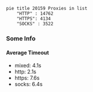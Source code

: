 
```mermaid
pie title 20159 Proxies in list
    "HTTP" : 14762
    "HTTPS": 4134
    "SOCKS" : 3522
```

### Some Info
#### Average Timeout

- mixed: 4.1s
- http: 2.1s
- https: 7.6s
- socks: 6.4s